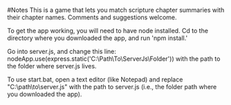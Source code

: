 #Notes
This is a game that lets you match scripture chapter summaries with their chapter names. Comments and suggestions welcome.

To get the app working, you will need to have node installed. Cd to the directory where you downloaded the app, and run 'npm install.'

Go into server.js, and change this line: nodeApp.use(express.static('C:\\Path\\To\\ServerJs\\Folder')) with the path to the folder where server.js lives.

To use start.bat, open a text editor (like Notepad) and replace "C:\path\to\server.js" with the path to server.js (i.e., the folder path where you downloaded the app).
 